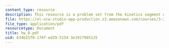 ```yaml
---
content_type: resource
description: This resource is a problem set from the kinetics segment of the course.
file: https://ol-ocw-studio-app-production.s3.amazonaws.com/courses/3-205-thermodynamics-and-kinetics-of-materials-fall-2006/634b15f0174fed2951543e1917905125_hw_8.pdf
file_type: application/pdf
resourcetype: Document
title: hw_8.pdf
uid: 634b15f0-174f-ed29-5154-3e1917905125
---
```

